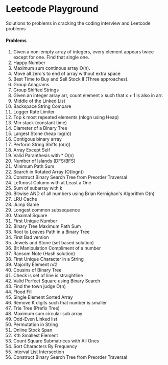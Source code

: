 # Leetcode Playground
Solutions to problems in cracking the coding interview and Leetcode problems


#### Problems
1. Given a non-empty array of integers, every element appears twice except for one. Find that single one.
2. Happy Number
3. Maximum sum continous array O(n).
4. Move all zero's to end of array without extra space
5. Best Time to Buy and Sell Stock II (Three approaches).
6. Group Anagrams
7. Group Shifted Strings
8. Given an integer array arr, count element x such that x + 1 is also in arr.
9. Middle of the Linked List
10. Backspace String Compare
11. Logger Rate Limiter
12. Top k most repeated elements (nlogn using Heap)
13. Min stack (constant time)
14. Diameter of a Binary Tree
15. Largest Stone (heap log(n))
16. Contigous binary array
17. Perform String Shifts (o(n))
18. Array Except Self
19. Valid Paranthesis with * O(n)
20. Number of Islands (DFS/BFS)
21. Minimum Path Sum
22. Search in Rotated Array (O(logn))
23. Construct Binary Search Tree from Preorder Traversal
24. Leftmost Column with at Least a One
25. Sum of subarray with k
26. Bitwise AND of all numbers using Brian Kernighan's Algorithm O(n)
27. LRU Cache
28. Jump Game
29. Longest common subsequence
30. Maximal Square
31. First Unique Number
32. Binary Tree Maximum Path Sum
33. Root to Leaves Path in a Binary Tree
34. First Bad version
35. Jewels and Stone (set based solution)
36. Bit Manipulation Compliment of a number
36. Ransom Note (Hash solution)   
37. First Unique Character in a String
38. Majority Element *n/2*
39. Cousins of Binary Tree
40. Check is set of line is straightline
41. Valid Perfect Square using Binary Search
42. Find the town judge O(n)
43. Flood Fill
44. Single Element Sorted Array
45. Remove K digits such that number is smaller
46. Trie Tree (Prefix Tree)
47. Maximum sum circular sub array
48. Odd-Even Linked list
49. Permutation in String
50. Online Stock Span
51. Kth Smallest Element
52. Count Square Submatrices with All Ones
53. Sort Characters By Frequency
54. Interval List Intersection
55. Construct Binary Search Tree from Preorder Traversal